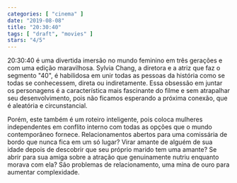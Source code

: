 ```yaml
---
categories: [ "cinema" ]
date: "2019-08-08"
title: "20:30:40"
tags: [ "draft", "movies" ]
stars: "4/5"
---
```

20:30:40 é uma divertida imersão no mundo feminino em três gerações e com uma edição maravilhosa. Sylvia Chang, a diretora e a atriz que faz o segmento "40", é habilidosa em unir todas as pessoas da história como se todas se conhecessem, direta ou indiretamente. Essa obsessão em juntar os personagens é a característica mais fascinante do filme e sem atrapalhar seu desenvolvimento, pois não ficamos esperando a próxima conexão, que é aleatória e circunstancial.

Porém, este também é um roteiro inteligente, pois coloca mulheres independentes em conflito interno com todas as opções que o mundo contemporâneo fornece. Relacionamentos abertos para uma comissária de bordo que nunca fica em um só lugar? Virar amante de alguém de sua idade depois de descobrir que seu próprio marido tem uma amante? Se abrir para sua amiga sobre a atração que genuinamente nutriu enquanto morava com ela? São problemas de relacionamento, uma mina de ouro para aumentar complexidade.
